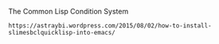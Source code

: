 The Common Lisp Condition System


```
https://astraybi.wordpress.com/2015/08/02/how-to-install-slimesbclquicklisp-into-emacs/
```
